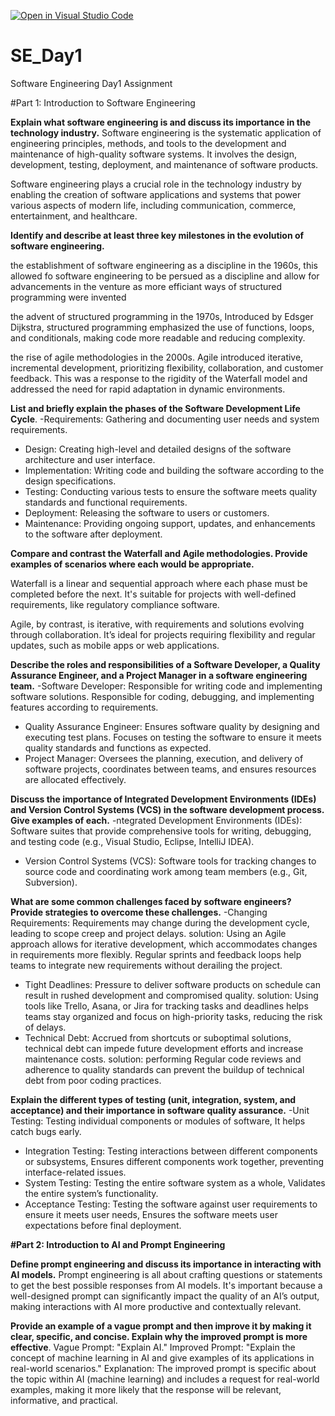 [![Open in Visual Studio Code](https://classroom.github.com/assets/open-in-vscode-2e0aaae1b6195c2367325f4f02e2d04e9abb55f0b24a779b69b11b9e10269abc.svg)](https://classroom.github.com/online_ide?assignment_repo_id=16970723&assignment_repo_type=AssignmentRepo)
# SE_Day1
Software Engineering Day1 Assignment

#Part 1: Introduction to Software Engineering

**Explain what software engineering is and discuss its importance in the technology industry.**
Software engineering is the systematic application of engineering principles, methods, and tools to the development and maintenance of high-quality software systems. It involves the design, development, testing, deployment, and maintenance of software products.

Software engineering plays a crucial role in the technology industry by enabling the creation of software applications and systems that power various aspects of modern life, including communication, commerce, entertainment, and healthcare.



**Identify and describe at least three key milestones in the evolution of software engineering.**

the establishment of software engineering as a discipline in the 1960s, this allowed fo software engineering to be persued as a discipline and allow for advancements in the venture as more efficiant ways of structured programming were invented

the advent of structured programming in the 1970s, Introduced by Edsger Dijkstra, structured programming emphasized the use of functions, loops, and conditionals, making code more readable and reducing complexity.

the rise of agile methodologies in the 2000s. Agile introduced iterative, incremental development, prioritizing flexibility, collaboration, and customer feedback. This was a response to the rigidity of the Waterfall model and addressed the need for rapid adaptation in dynamic environments.


**List and briefly explain the phases of the Software Development Life Cycle**.
  -Requirements: Gathering and documenting user needs and system requirements.
  - Design: Creating high-level and detailed designs of the software architecture and user interface.
  - Implementation: Writing code and building the software according to the design specifications.
  - Testing: Conducting various tests to ensure the software meets quality standards and functional requirements.
  - Deployment: Releasing the software to users or customers.
  - Maintenance: Providing ongoing support, updates, and enhancements to the software after deployment.



**Compare and contrast the Waterfall and Agile methodologies. Provide examples of scenarios where each would be appropriate.**

Waterfall is a linear and sequential approach where each phase must be completed before the next. It's suitable for projects with well-defined requirements, like regulatory compliance software.

Agile, by contrast, is iterative, with requirements and solutions evolving through collaboration. It’s ideal for projects requiring flexibility and regular updates, such as mobile apps or web applications.

**Describe the roles and responsibilities of a Software Developer, a Quality Assurance Engineer, and a Project Manager in a software engineering team.**
  -Software Developer: Responsible for writing code and implementing software solutions. Responsible for coding, debugging, and implementing features according to requirements.
  - Quality Assurance Engineer: Ensures software quality by designing and executing test plans. Focuses on testing the software to ensure it meets quality standards and functions as 
    expected.
  - Project Manager: Oversees the planning, execution, and delivery of software projects, coordinates between teams, and ensures resources are allocated effectively.

**Discuss the importance of Integrated Development Environments (IDEs) and Version Control Systems (VCS) in the software development process. Give examples of each.**
   -ntegrated Development Environments (IDEs): Software suites that provide comprehensive tools for writing, debugging, and testing code (e.g., Visual Studio, Eclipse, IntelliJ IDEA).
  - Version Control Systems (VCS): Software tools for tracking changes to source code and coordinating work among team members (e.g., Git, Subversion).


**What are some common challenges faced by software engineers? Provide strategies to overcome these challenges.**
  -Changing Requirements: Requirements may change during the development cycle, leading to scope creep and project delays.
    solution: Using an Agile approach allows for iterative development, which accommodates changes in requirements more flexibly. Regular sprints and feedback loops help teams to 
    integrate new requirements without derailing the project.
  - Tight Deadlines: Pressure to deliver software products on schedule can result in rushed development and compromised quality.
    solution: Using tools like Trello, Asana, or Jira for tracking tasks and deadlines helps teams stay organized and focus on high-priority tasks, reducing the risk of delays.
  - Technical Debt: Accrued from shortcuts or suboptimal solutions, technical debt can impede future development efforts and increase maintenance costs.
    solution: performing Regular code reviews and adherence to quality standards can prevent the buildup of technical debt from poor coding practices.


**Explain the different types of testing (unit, integration, system, and acceptance) and their importance in software quality assurance.**
  -Unit Testing: Testing individual components or modules of software, It helps catch bugs early.
  - Integration Testing: Testing interactions between different components or subsystems, Ensures different components work together, preventing interface-related issues.
  - System Testing: Testing the entire software system as a whole, Validates the entire system’s functionality.
  - Acceptance Testing: Testing the software against user requirements to ensure it meets user needs, Ensures the software meets user expectations before final deployment.


**#Part 2: Introduction to AI and Prompt Engineering**


**Define prompt engineering and discuss its importance in interacting with AI models.**
Prompt engineering is all about crafting questions or statements to get the best possible responses from AI models. It's important because a well-designed prompt can significantly impact the quality of an AI’s output, making interactions with AI more productive and contextually relevant.


**Provide an example of a vague prompt and then improve it by making it clear, specific, and concise. Explain why the improved prompt is more effective**.
Vague Prompt: "Explain AI."
Improved Prompt: "Explain the concept of machine learning in AI and give examples of its applications in real-world scenarios."
Explanation: The improved prompt is specific about the topic within AI (machine learning) and includes a request for real-world examples, making it more likely that the response will be relevant, informative, and practical.

